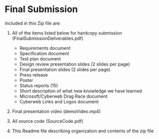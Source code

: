 # Final Submission

Included in this Zip file are:

1. All of the items listed below for hardcopy submission (FinalSubmissionDeliverables.pdf)
   - Requirements document
   - Specification document
   - Test plan document
   - Design review presentation slides (2 slides per page)
   - Final presentation slides (2 slides per page)
   - Press release
   - Poster
   - Status reports (15)
   - Short description of what new knowledge we have learned
   - Microsoft/Cyberweb Drag Race document
   - Cyberweb Links and Logos document
   
2. Final presentation video (demoVideo.mp4)

3. All source code (SourceCode.pdf)

4. This Readme file describing organization and contents of the zip file
